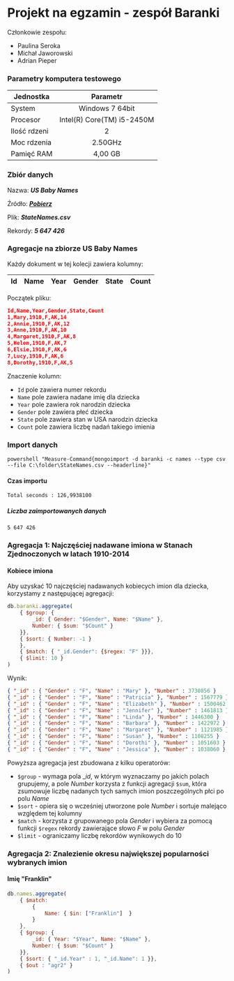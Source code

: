 # Projekt na egzamin - zespół Baranki

Członkowie zespołu:
* Paulina Seroka
* Michał Jaworowski
* Adrian Pieper

### Parametry komputera testowego

|Jednostka|Parametr|
|------------|:-------------:|
|System|Windows 7 64bit|
|Procesor|Intel(R) Core(TM) i5-2450M|
|Ilość rdzeni|2|
|Moc rdzenia|2.50GHz|
|Pamięć RAM|4,00 GB|

### Zbiór danych

Nazwa: **_US Baby Names_**

Źródło: **_[Pobierz](https://www.kaggle.com/kaggle/us-baby-names/downloads/StateNames.csv.zip)_**

Plik: **_StateNames.csv_**

Rekordy: **_5 647 426_**

### Agregacje na zbiorze US Baby Names

Każdy dokument w tej kolecji zawiera kolumny:

|Id|Name|Year|Gender|State|Count|
|---|---|---|---|---|---|

Początek pliku:

```json
Id,Name,Year,Gender,State,Count
1,Mary,1910,F,AK,14
2,Annie,1910,F,AK,12
3,Anne,1910,F,AK,10
4,Margaret,1910,F,AK,8
5,Helen,1910,F,AK,7
6,Elsie,1910,F,AK,6
7,Lucy,1910,F,AK,6
8,Dorothy,1910,F,AK,5
```

Znaczenie kolumn:

* ```Id``` pole zawiera numer rekordu
* ```Name``` pole zawiera nadane imię dla dziecka
* ```Year``` pole zawiera rok narodzin dziecka
* ```Gender``` pole zawiera płeć dziecka
* ```State``` pole zawiera stan w USA narodzin dziecka
* ```Count``` pole zawiera liczbę nadań takiego imienia

### Import danych

```powershell "Measure-Command{mongoimport -d baranki -c names --type csv --file C:\folder\StateNames.csv --headerline}"```

#### Czas importu

```Total seconds : 126,9938100```

##### Liczba zaimportowanych danych

```5 647 426```


### Agregacja 1: Najczęściej nadawane imiona w Stanach Zjednoczonych w latach 1910-2014

#### Kobiece imiona

Aby uzyskać 10 najczęściej nadawanych kobiecych imion dla dziecka, korzystamy z następującej agregacji:

```js
db.baranki.aggregate(
	{ $group: { 
		_id: { Gender: "$Gender", Name: "$Name" }, 
		Number: { $sum: "$Count" } 
	}}, 
	{ $sort: { Number: -1 }
	}, 
	{ $match: { "_id.Gender": {$regex: "F" }}},
	{ $limit: 10 }
)
```

Wynik:

```json
{ "_id" : { "Gender" : "F", "Name" : "Mary" }, "Number" : 3730856 }
{ "_id" : { "Gender" : "F", "Name" : "Patricia" }, "Number" : 1567779 }
{ "_id" : { "Gender" : "F", "Name" : "Elizabeth" }, "Number" : 1500462 }
{ "_id" : { "Gender" : "F", "Name" : "Jennifer" }, "Number" : 1461813 }
{ "_id" : { "Gender" : "F", "Name" : "Linda" }, "Number" : 1446300 }
{ "_id" : { "Gender" : "F", "Name" : "Barbara" }, "Number" : 1422972 }
{ "_id" : { "Gender" : "F", "Name" : "Margaret" }, "Number" : 1121985 }
{ "_id" : { "Gender" : "F", "Name" : "Susan" }, "Number" : 1108255 }
{ "_id" : { "Gender" : "F", "Name" : "Dorothi" }, "Number" : 1051603 }
{ "_id" : { "Gender" : "F", "Name" : "Jessica" }, "Number" : 1038060 }
```

Powyższa agregacja jest zbudowana z kilku operatorów:

* ```$group``` - wymaga pola __id_, w którym wyznaczamy po jakich polach grupujemy, a pole _Number_ korzysta z funkcji agregacji ```$sum```, która zsumowuje liczbę nadanych tych samych imion poszczególnych płci po polu _Name_
* ```$sort``` - opiera się o wcześniej utworzone pole _Number_ i sortuje malejąco względem tej kolumny
* ```$match``` - korzysta z grupowanego pola _Gender_ i wybiera za pomocą funkcji ```$regex``` rekordy zawierające słowo _F_ w polu _Gender_
* ```$limit``` - ograniczamy liczbę rekordów wynikowych do 10


### Agregacja 2: Znalezienie okresu największej popularności wybranych imion

#### Imię "Franklin"

```js
db.names.aggregate( 
	{ $match: 
		{ 
			Name: { $in: ["Franklin"]  }
		}
	},
	{ $group: {
		_id: { Year: "$Year", Name: "$Name" },
		Number: { $sum: "$Count" }
	}},
	{ $sort: { "_id.Year" : 1, "_id.Name": 1 }},
	{ $out : "agr2" }
)
```
